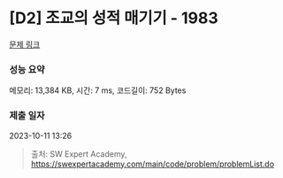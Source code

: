 # [D2] 조교의 성적 매기기 - 1983 

[문제 링크](https://swexpertacademy.com/main/code/problem/problemDetail.do?contestProbId=AV5PwGK6AcIDFAUq) 

### 성능 요약

메모리: 13,384 KB, 시간: 7 ms, 코드길이: 752 Bytes

### 제출 일자

2023-10-11 13:26



> 출처: SW Expert Academy, https://swexpertacademy.com/main/code/problem/problemList.do